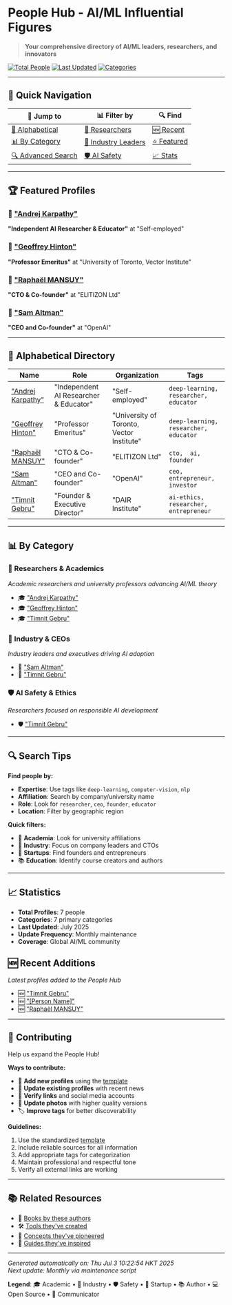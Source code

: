 #  People Hub - AI/ML Influential Figures

> **Your comprehensive directory of AI/ML leaders, researchers, and innovators**

[![Total People](https://img.shields.io/badge/Total%20People-7-blue?style=flat-square)](#alphabetical-directory)
[![Last Updated](https://img.shields.io/badge/Last%20Updated-July%202025-green?style=flat-square)](#recent-additions)
[![Categories](https://img.shields.io/badge/Categories-7-orange?style=flat-square)](#by-category)

---

## 🚀 Quick Navigation

| 🎯 **Jump to** | 📊 **Filter by** | 🔍 **Find** |
|---------------|------------------|-------------|
| [📝 Alphabetical](#alphabetical-directory) | [🔬 Researchers](#researchers--academics) | [🆕 Recent](#recent-additions) |
| [📊 By Category](#by-category) | [🏢 Industry Leaders](#industry--ceos) | [⭐ Featured](#featured-profiles) |
| [🔍 Advanced Search](#search-tips) | [🛡️ AI Safety](#ai-safety--ethics) | [📈 Stats](#statistics) |

---

## 🏆 Featured Profiles

### 🌟 ["Andrej Karpathy"](./andrej-karpathy.md)
**"Independent AI Researcher & Educator"** at "Self-employed"

### 🌟 ["Geoffrey Hinton"](./geoffrey-hinton.md)
**"Professor Emeritus"** at "University of Toronto, Vector Institute"

### 🌟 ["Raphaël MANSUY"](./raphaël-mansuy.md)
**"CTO & Co-founder"** at "ELITIZON Ltd"

### 🌟 ["Sam Altman"](./sam-altman.md)
**"CEO and Co-founder"** at "OpenAI"

---

## 📝 Alphabetical Directory

| Name | Role | Organization | Tags |
|------|------|--------------|------|
| ["Andrej Karpathy"](./andrej-karpathy.md) | "Independent AI Researcher & Educator" | "Self-employed" | `deep-learning,  researcher,  educator` |
| ["Geoffrey Hinton"](./geoffrey-hinton.md) | "Professor Emeritus" | "University of Toronto, Vector Institute" | `deep-learning,  researcher,  educator` |
| ["Raphaël MANSUY"](./raphaël-mansuy.md) | "CTO & Co-founder" | "ELITIZON Ltd" | `cto,  ai,  founder` |
| ["Sam Altman"](./sam-altman.md) | "CEO and Co-founder" | "OpenAI" | `ceo,  entrepreneur,  investor` |
| ["Timnit Gebru"](./timnit-gebru.md) | "Founder & Executive Director" | "DAIR Institute" | `ai-ethics,  researcher,  entrepreneur` |

---

## 📊 By Category

### 🔬 Researchers & Academics
*Academic researchers and university professors advancing AI/ML theory*

- 🎓 ["Andrej Karpathy"](./andrej-karpathy.md)
- 🎓 ["Geoffrey Hinton"](./geoffrey-hinton.md)
- 🎓 ["Timnit Gebru"](./timnit-gebru.md)

### 🏢 Industry & CEOs
*Industry leaders and executives driving AI adoption*

- 🏢 ["Sam Altman"](./sam-altman.md)
- 🏢 ["Timnit Gebru"](./timnit-gebru.md)

### 🛡️ AI Safety & Ethics
*Researchers focused on responsible AI development*

- 🛡️ ["Timnit Gebru"](./timnit-gebru.md)

---

## 🔍 Search Tips

**Find people by:**
- **Expertise**: Use tags like `deep-learning`, `computer-vision`, `nlp`
- **Affiliation**: Search by company/university name
- **Role**: Look for `researcher`, `ceo`, `founder`, `educator`
- **Location**: Filter by geographic region

**Quick filters:**
- 🔬 **Academia**: Look for university affiliations
- 🏢 **Industry**: Focus on company leaders and CTOs
- 🚀 **Startups**: Find founders and entrepreneurs
- 📚 **Education**: Identify course creators and authors

---

## 📈 Statistics

- **Total Profiles**: 7 people
- **Categories**: 7 primary categories
- **Last Updated**: July 2025
- **Update Frequency**: Monthly maintenance
- **Coverage**: Global AI/ML community

## 🆕 Recent Additions

*Latest profiles added to the People Hub*

- 🆕 ["Timnit Gebru"](./timnit-gebru.md)
- 🆕 ["[Person Name]"](./_template.md)
- 🆕 ["Raphaël MANSUY"](./raphaël-mansuy.md)

---

## 🎯 Contributing

Help us expand the People Hub!

**Ways to contribute:**
- 📝 **Add new profiles** using the [template](./_template.md)
- 🔄 **Update existing profiles** with recent news
- 🔗 **Verify links** and social media accounts
- 📸 **Update photos** with higher quality versions
- 🏷️ **Improve tags** for better discoverability

**Guidelines:**
1. Use the standardized [template](./_template.md)
2. Include reliable sources for all information
3. Add appropriate tags for categorization
4. Maintain professional and respectful tone
5. Verify all external links are working

---

## 📚 Related Resources

- 📖 [Books by these authors](../reference/books.md)
- 🛠️ [Tools they've created](../tools/ai-tools-master-directory.md)
- 🧩 [Concepts they've pioneered](../concepts/README.md)
- 🎯 [Guides they've inspired](../guides/README.md)

---

*Generated automatically on: Thu Jul  3 10:22:54 HKT 2025*  
*Next update: Monthly via maintenance script*

**Legend**: 🎓 Academic • 🏢 Industry • 🛡️ Safety • 🚀 Startup • 📚 Author • 💻 Open Source • 🎤 Communicator

